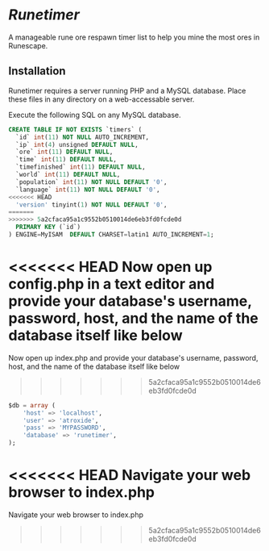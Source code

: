 # _Runetimer_

A manageable rune ore respawn timer list to help you mine the most ores in Runescape.

## Installation

Runetimer requires a server running PHP and a MySQL database. Place these files in any directory on a web-accessable server.

Execute the following SQL on any MySQL database.

```sql
CREATE TABLE IF NOT EXISTS `timers` (
  `id` int(11) NOT NULL AUTO_INCREMENT,
  `ip` int(4) unsigned DEFAULT NULL,
  `ore` int(11) DEFAULT NULL,
  `time` int(11) DEFAULT NULL,
  `timefinished` int(11) DEFAULT NULL,
  `world` int(11) DEFAULT NULL,
  `population` int(11) NOT NULL DEFAULT '0',
  `language` int(11) NOT NULL DEFAULT '0',
<<<<<<< HEAD
  'version' tinyint(1) NOT NULL DEFAULT '0',
=======
>>>>>>> 5a2cfaca95a1c9552b0510014de6eb3fd0fcde0d
  PRIMARY KEY (`id`)
) ENGINE=MyISAM  DEFAULT CHARSET=latin1 AUTO_INCREMENT=1;
```

<<<<<<< HEAD
Now open up config.php in a text editor and provide your database's username, password, host, and the name of the database itself like below
=======
Now open up index.php and provide your database's username, password, host, and the name of the database itself like below
>>>>>>> 5a2cfaca95a1c9552b0510014de6eb3fd0fcde0d

```sql
$db = array (
    'host' => 'localhost',
    'user' => 'atroxide',
    'pass' => 'MYPASSWORD',
    'database' => 'runetimer',
);
```

<<<<<<< HEAD
Navigate your web browser to index.php
=======
Navigate your web browser to index.php
>>>>>>> 5a2cfaca95a1c9552b0510014de6eb3fd0fcde0d
